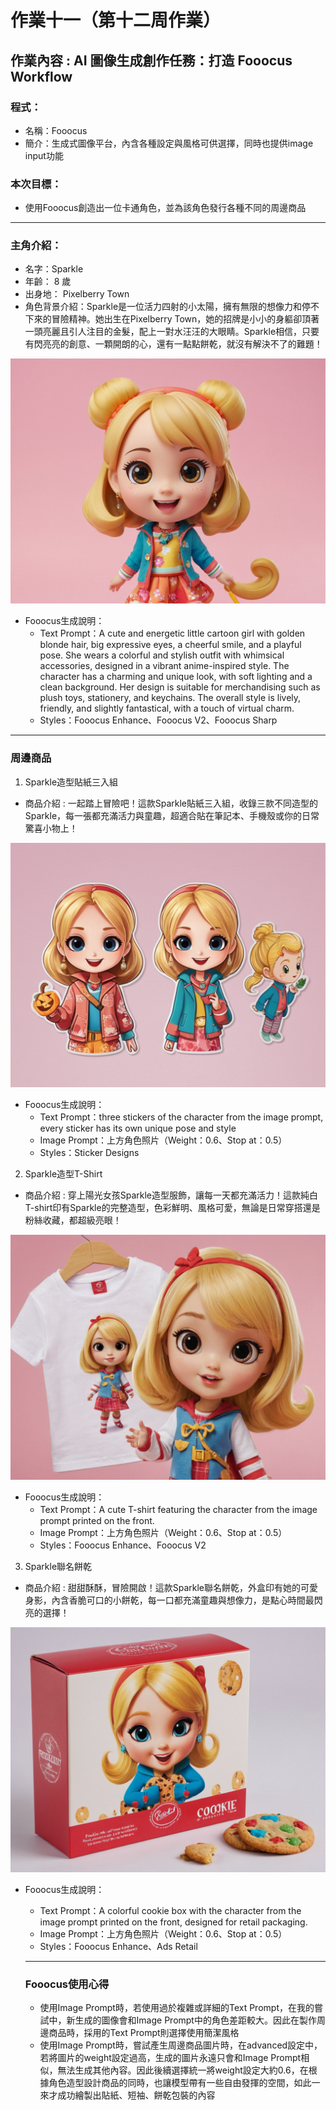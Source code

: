 # 作業十一（第十二周作業）
## 作業內容 : AI 圖像生成創作任務：打造 Fooocus Workflow 
### 程式：
- 名稱：Fooocus 
- 簡介：生成式圖像平台，內含各種設定與風格可供選擇，同時也提供image input功能

### 本次目標：
- 使用Fooocus創造出一位卡通角色，並為該角色發行各種不同的周邊商品


-------------------------


### 主角介紹：
- 名字：Sparkle
- 年齡： 8 歲
- 出身地： Pixelberry Town
- 角色背景介紹：Sparkle是一位活力四射的小太陽，擁有無限的想像力和停不下來的冒險精神。她出生在Pixelberry Town，她的招牌是小小的身軀卻頂著一頭亮麗且引人注目的金髮，配上一對水汪汪的大眼睛。Sparkle相信，只要有閃亮亮的創意、一顆開朗的心，還有一點點餅乾，就沒有解決不了的難題！

![圖片](https://github.com/31Wilson13/ntnu_11302generativeAI/blob/main/HW11_week12/item1.png)

- Fooocus生成說明：
  - Text Prompt：A cute and energetic little cartoon girl with golden blonde hair, big expressive eyes, a cheerful smile, and a playful pose. She wears a colorful and stylish outfit with whimsical accessories, designed in a vibrant anime-inspired style. The character has a charming and unique look, with soft lighting and a clean background. Her design is suitable for merchandising such as plush toys, stationery, and keychains. The overall style is lively, friendly, and slightly fantastical, with a touch of virtual charm.
  - Styles：Fooocus Enhance、Fooocus V2、Fooocus Sharp

-------------------------
### 周邊商品

 1. Sparkle造型貼紙三入組
 - 商品介紹 : 一起踏上冒險吧！這款Sparkle貼紙三入組，收錄三款不同造型的Sparkle，每一張都充滿活力與童趣，超適合貼在筆記本、手機殼或你的日常驚喜小物上！

  ![圖片](https://github.com/31Wilson13/ntnu_11302generativeAI/blob/main/HW11_week12/item2.png)

- Fooocus生成說明：
  - Text Prompt：three stickers  of the character from the image prompt, every sticker has its own unique pose and style
  - Image Prompt：上方角色照片（Weight：0.6、Stop at：0.5）
  - Styles：Sticker Designs

 2. Sparkle造型T-Shirt
 - 商品介紹 : 穿上陽光女孩Sparkle造型服飾，讓每一天都充滿活力！這款純白T-shirt印有Sparkle的完整造型，色彩鮮明、風格可愛，無論是日常穿搭還是粉絲收藏，都超級亮眼！

  ![圖片](https://github.com/31Wilson13/ntnu_11302generativeAI/blob/main/HW11_week12/item3.png)

- Fooocus生成說明：
  - Text Prompt：A cute T-shirt featuring the character from the image prompt printed on the front.
  - Image Prompt：上方角色照片（Weight：0.6、Stop at：0.5）
  - Styles：Fooocus Enhance、Fooocus V2

 3. Sparkle聯名餅乾
 - 商品介紹 : 甜甜酥酥，冒險開啟！這款Sparkle聯名餅乾，外盒印有她的可愛身影，內含香脆可口的小餅乾，每一口都充滿童趣與想像力，是點心時間最閃亮的選擇！

  ![圖片](https://github.com/31Wilson13/ntnu_11302generativeAI/blob/main/HW11_week12/item4.png)

- Fooocus生成說明：
  - Text Prompt：A colorful cookie box with the character from the image prompt printed on the front, designed for retail packaging.
  - Image Prompt：上方角色照片（Weight：0.6、Stop at：0.5）
  - Styles：Fooocus Enhance、Ads Retail
 
  -------------------------
  ### Fooocus使用心得
  - 使用Image Prompt時，若使用過於複雜或詳細的Text Prompt，在我的嘗試中，新生成的圖像會和Image Prompt中的角色差距較大。因此在製作周邊商品時，採用的Text Prompt則選擇使用簡潔風格
  - 使用Image Prompt時，嘗試產生周邊商品圖片時，在advanced設定中，若將圖片的weight設定過高，生成的圖片永遠只會和Image Prompt相似，無法生成其他內容。因此後續選擇統一將weight設定大約0.6，在根據角色造型設計商品的同時，也讓模型帶有一些自由發揮的空間，如此一來才成功繪製出貼紙、短袖、餅乾包裝的內容
